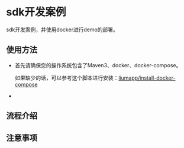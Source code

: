 # sdk开发案例
sdk开发案例，并使用docker进行demo的部署。

## 使用方法

* 首先请确保您的操作系统包含了Maven3、docker、docker-compose。

    如果缺少的话，可以参考这个脚本进行安装：[liumapp/install-docker-compose](https://github.com/liumapp/install-docker-compose)
    
*     

## 流程介绍



## 注意事项






